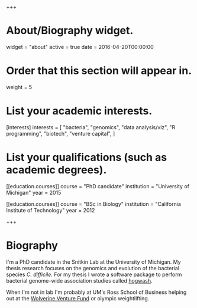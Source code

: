 +++
# About/Biography widget.
widget = "about"
active = true
date = 2016-04-20T00:00:00

# Order that this section will appear in.
weight = 5

# List your academic interests.
[interests]
  interests = [
    "bacteria",
    "genomics",
    "data analysis/viz",
    "R programming", 
    "biotech", 
    "venture capital", 
  ]

# List your qualifications (such as academic degrees).
[[education.courses]]
  course = "PhD candidate"
  institution = "University of Michigan"
  year = 2015

[[education.courses]]
  course = "BSc in Biology"
  institution = "California Institute of Technology"
  year = 2012
 
+++

# Biography

I'm a PhD candidate in the Snitkin Lab at the University of Michigan. My thesis research focuses on the genomics and evolution of the bacterial species *C. difficile.* For my thesis I wrote a software package to perform bacterial genome-wide association studies called [hogwash](https://github.com/katiesaund/hogwash). 

When I'm not in lab I'm probably at UM's Ross School of Business helping out at the [Wolverine Venture Fund](http://zli.umich.edu/wolverine-venture-fund) or olympic weightlifting. 
